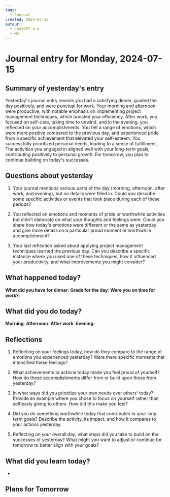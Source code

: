 ```yaml
---
tags:
  - Journal
created: 2024-07-15
auteur:
  - ChatGPT 4-o
  - Me
---
```

# Journal entry for Monday, 2024-07-15

## Summary of yesterday's entry

Yesterday's journal entry reveals you had a satisfying dinner, graded the day positively, and were punctual for work. Your morning and afternoon were productive, with notable emphasis on implementing project management techniques, which boosted your efficiency. After work, you focused on self-care, taking time to unwind, and in the evening, you reflected on your accomplishments. You felt a range of emotions, which were more positive compared to the previous day, and experienced pride from a specific achievement that elevated your self-esteem. You successfully prioritized personal needs, leading to a sense of fulfillment. The activities you engaged in aligned well with your long-term goals, contributing positively to personal growth. For tomorrow, you plan to continue building on today's successes.

## Questions about yesterday

1. Your journal mentions various parts of the day (morning, afternoon, after work, and evening), but no details were filled in. Could you describe some specific activities or events that took place during each of these periods?

2. You reflected on emotions and moments of pride or worthwhile activities but didn't elaborate on what your thoughts and feelings were. Could you share how today's emotions were different or the same as yesterday and give more details on a particular proud moment or worthwhile accomplishment?

3. Your last reflection asked about applying project management techniques learned the previous day. Can you describe a specific instance where you used one of these techniques, how it influenced your productivity, and what improvements you might consider?

## What happened today?

**What did you have for dinner**: 
**Grade for the day**: 
**Were you on time for work?**:

## What did you do today?

**Morning**: 
**Afternoon**: 
**After work**: 
**Evening**: 

## Reflections

1. Reflecting on your feelings today, how do they compare to the range of emotions you experienced yesterday? Were there specific moments that intensified these feelings?

2. What achievements or actions today made you feel proud of yourself? How do these accomplishments differ from or build upon those from yesterday?

3. In what ways did you prioritize your own needs over others' today? Provide an example where you chose to focus on yourself rather than selflessly giving to others. How did this make you feel?

4. Did you do something worthwhile today that contributes to your long-term goals? Describe the activity, its impact, and how it compares to your actions yesterday.

5. Reflecting on your overall day, what steps did you take to build on the successes of yesterday? What might you want to adjust or continue for tomorrow to better align with your goals?

## What did you learn today?

- 

## Plans for Tomorrow
